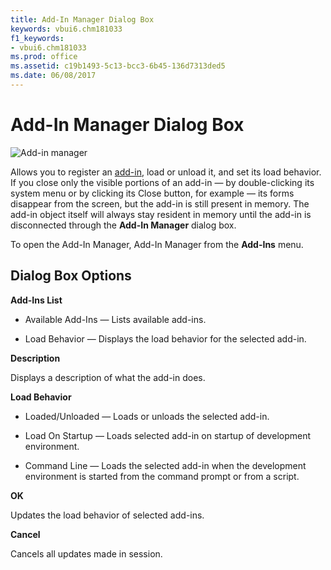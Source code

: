 ```yaml
---
title: Add-In Manager Dialog Box
keywords: vbui6.chm181033
f1_keywords:
- vbui6.chm181033
ms.prod: office
ms.assetid: c19b1493-5c13-bcc3-6b45-136d7313ded5
ms.date: 06/08/2017
---
```



# Add-In Manager Dialog Box


![Add-in manager](images/va5lxy1_ZA01201779.gif)



Allows you to register an [add-in](vbe-glossary.md), load or unload it, and set its load behavior. If you close only the visible portions of an add-in — by double-clicking its system menu or by clicking its Close button, for example — its forms disappear from the screen, but the add-in is still present in memory. The add-in object itself will always stay resident in memory until the add-in is disconnected through the  **Add-In Manager** dialog box.

To open the Add-In Manager, Add-In Manager from the  **Add-Ins** menu.


## Dialog Box Options

 **Add-Ins List**




- Available Add-Ins — Lists available add-ins.
    
- Load Behavior — Displays the load behavior for the selected add-in.
    


 **Description**

Displays a description of what the add-in does.

 **Load Behavior**




- Loaded/Unloaded — Loads or unloads the selected add-in.
    
- Load On Startup — Loads selected add-in on startup of development environment.
    
- Command Line — Loads the selected add-in when the development environment is started from the command prompt or from a script.
    


 **OK**

Updates the load behavior of selected add-ins.

 **Cancel**

Cancels all updates made in session.


